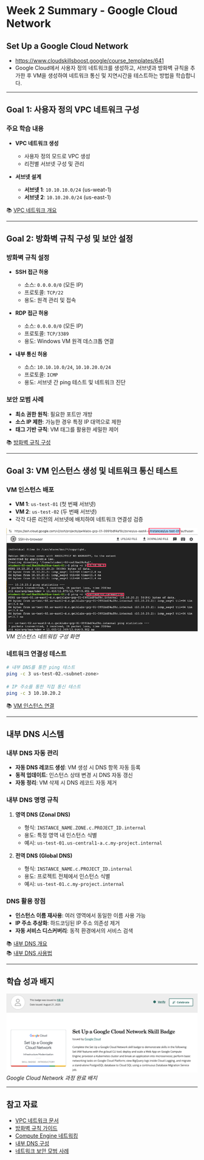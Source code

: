 # Week 2 Summary - Google Cloud Network

## Set Up a Google Cloud Network
- https://www.cloudskillsboost.google/course_templates/641
- Google Cloud에서 사용자 정의 네트워크를 생성하고, 서브넷과 방화벽 규칙을 추가한 후 VM을 생성하여 네트워크 통신 및 지연시간을 테스트하는 방법을 학습합니다.

---

## Goal 1: 사용자 정의 VPC 네트워크 구성

### 주요 학습 내용
- **VPC 네트워크 생성**
  - 사용자 정의 모드로 VPC 생성
  - 리전별 서브넷 구성 및 관리

- **서브넷 설계**
  - **서브넷 1**: `10.10.10.0/24` (us-weat-1)
  - **서브넷 2**: `10.10.20.0/24` (us-east-1)  

📚 [VPC 네트워크 개요](https://cloud.google.com/vpc/docs/vpc)  

---

## Goal 2: 방화벽 규칙 구성 및 보안 설정

### 방화벽 규칙 설정
- **SSH 접근 허용**
  - 소스: `0.0.0.0/0` (모든 IP)
  - 프로토콜: `TCP/22`
  - 용도: 원격 관리 및 접속

- **RDP 접근 허용**  
  - 소스: `0.0.0.0/0` (모든 IP)
  - 프로토콜: `TCP/3389`
  - 용도: Windows VM 원격 데스크톱 연결

- **내부 통신 허용**
  - 소스: `10.10.10.0/24`, `10.10.20.0/24`
  - 프로토콜: `ICMP`
  - 용도: 서브넷 간 ping 테스트 및 네트워크 진단

### 보안 모범 사례
- **최소 권한 원칙**: 필요한 포트만 개방
- **소스 IP 제한**: 가능한 경우 특정 IP 대역으로 제한
- **태그 기반 규칙**: VM 태그를 활용한 세밀한 제어

📚 [방화벽 규칙 구성](https://cloud.google.com/firewall/docs/firewalls)

---

## Goal 3: VM 인스턴스 생성 및 네트워크 통신 테스트

### VM 인스턴스 배포
- **VM 1**: `us-test-01` (첫 번째 서브넷)
- **VM 2**: `us-test-02` (두 번째 서브넷)
- 각각 다른 리전의 서브넷에 배치하여 네트워크 연결성 검증

![인스턴스 네트워킹](./week2-images/instance-networking.png)
*VM 인스턴스 네트워킹 구성 화면*

### 네트워크 연결성 테스트
```bash
# 내부 DNS를 통한 ping 테스트
ping -c 3 us-test-02.<subnet-zone>

# IP 주소를 통한 직접 통신 테스트
ping -c 3 10.10.20.2
```

📚 [VM 인스턴스 연결](https://cloud.google.com/compute/docs/instances/connecting-to-instance)

---

## 내부 DNS 시스템

### 내부 DNS 자동 관리
- **자동 DNS 레코드 생성**: VM 생성 시 DNS 항목 자동 등록
- **동적 업데이트**: 인스턴스 상태 변경 시 DNS 자동 갱신
- **자동 정리**: VM 삭제 시 DNS 레코드 자동 제거

### 내부 DNS 명명 규칙
1. **영역 DNS (Zonal DNS)**
   - 형식: `INSTANCE_NAME.ZONE.c.PROJECT_ID.internal`
   - 용도: 특정 영역 내 인스턴스 식별
   - 예시: `us-test-01.us-central1-a.c.my-project.internal`

2. **전역 DNS (Global DNS)**
   - 형식: `INSTANCE_NAME.c.PROJECT_ID.internal`
   - 용도: 프로젝트 전체에서 인스턴스 식별
   - 예시: `us-test-01.c.my-project.internal`

### DNS 활용 장점
- **인스턴스 이름 재사용**: 여러 영역에서 동일한 이름 사용 가능
- **IP 주소 추상화**: 하드코딩된 IP 주소 의존성 제거
- **자동 서비스 디스커버리**: 동적 환경에서의 서비스 검색

📚 [내부 DNS 개요](https://cloud.google.com/compute/docs/internal-dns?hl=ko)  
📚 [내부 DNS 사용법](https://cloud.google.com/compute/docs/networking/using-internal-dns?hl=ko)

---

## 학습 성과 배지

![Skill Badge](./week2-images/skill-badge.png)
*Google Cloud Network 과정 완료 배지*

---

## 참고 자료
- [VPC 네트워크 문서](https://cloud.google.com/vpc/docs)
- [방화벽 규칙 가이드](https://cloud.google.com/firewall/docs)
- [Compute Engine 네트워킹](https://cloud.google.com/compute/docs/networking)
- [내부 DNS 구성](https://cloud.google.com/compute/docs/internal-dns?hl=ko)
- [네트워크 보안 모범 사례](https://cloud.google.com/security/best-practices)
